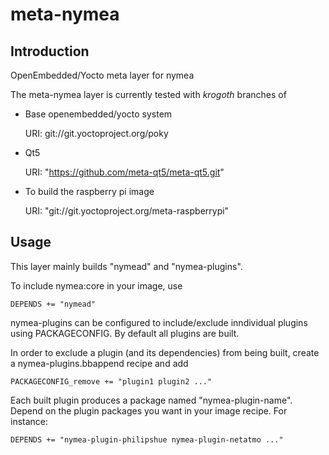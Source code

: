 meta-nymea
================================

Introduction
-------------------------

OpenEmbedded/Yocto meta layer for nymea

The meta-nymea layer is currently tested with *krogoth* branches of

* Base openembedded/yocto system

	URI: git://git.yoctoproject.org/poky

* Qt5

	URI: "https://github.com/meta-qt5/meta-qt5.git"

* To build the raspberry pi image

	URI: "git://git.yoctoproject.org/meta-raspberrypi"

Usage
-------------------------

This layer mainly builds "nymead" and "nymea-plugins". 

To include nymea:core in your image, use

	DEPENDS += "nymead"

nymea-plugins can be configured to include/exclude inndividual plugins using PACKAGECONFIG. By default all plugins are built. 

In order to exclude a plugin (and its dependencies) from being built, create a nymea-plugins.bbappend recipe and add

	PACKAGECONFIG_remove += "plugin1 plugin2 ..."


Each built plugin produces a package named "nymea-plugin-name". Depend on the plugin packages you want in your image recipe. For instance:

	DEPENDS += "nymea-plugin-philipshue nymea-plugin-netatmo ..."

